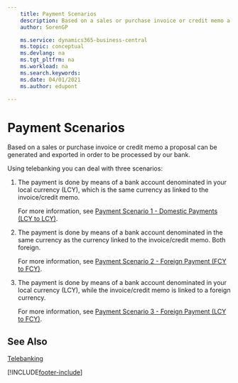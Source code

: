 ```yaml
---
    title: Payment Scenarios
    description: Based on a sales or purchase invoice or credit memo a proposal can be generated and exported in order to be processed by our bank.
    author: SorenGP

    ms.service: dynamics365-business-central
    ms.topic: conceptual
    ms.devlang: na
    ms.tgt_pltfrm: na
    ms.workload: na
    ms.search.keywords:
    ms.date: 04/01/2021
    ms.author: edupont

---
```

# Payment Scenarios
Based on a sales or purchase invoice or credit memo a proposal can be generated and exported in order to be processed by our bank.  

Using telebanking you can deal with three scenarios:  

1.  The payment is done by means of a bank account denominated in your local currency (LCY), which is the same currency as linked to the invoice/credit memo.  

    For more information, see [Payment Scenario 1 - Domestic Payments (LCY to LCY)](payment-scenario-1-domestic-payments-lcy-to-lcy-.md).  

2.  The payment is done by means of a bank account denominated in the same currency as the currency linked to the invoice/credit memo. Both foreign.  

    For more information, see [Payment Scenario 2 - Foreign Payment (FCY to FCY)](payment-scenario-2-foreign-payment-fcy-to-fcy-.md).  

3.  The payment is done by means of a bank account denominated in your local currency (LCY), while the invoice/credit memo is linked to a foreign currency.  

    For more information, see [Payment Scenario 3 - Foreign Payment (LCY  to FCY)](payment-scenario-3-foreign-payment-lcy-to-fcy-.md).  

## See Also  
[Telebanking](telebanking.md)


[!INCLUDE[footer-include](../../includes/footer-banner.md)]